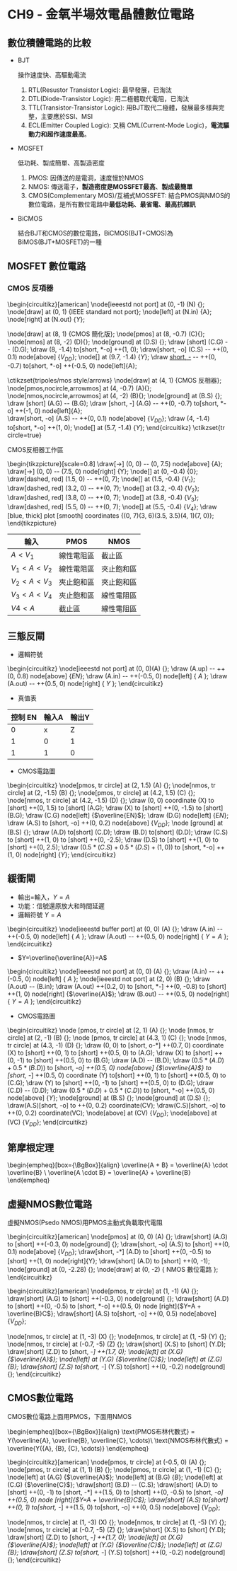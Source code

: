 # CH9 - 金氧半場效電晶體數位電路

## 數位積體電路的比較

* BJT

  操作速度快、高驅動電流
  1. RTL(Resustor Transistor Logic): 最早發展，已淘汰
  2. DTL(Diode-Transistor Logic): 用二極體取代電阻，已淘汰
  3. TTL(Transistor-Transistor Logic): 用BJT取代二極體，發展最多樣與完整，主要應於SSI、MSI
  4. ECL(Emitter Coupled Logic): 又稱 CML(Current-Mode Logic)，**電流驅動力和超作速度最高**。
* MOSFET

  低功耗、製成簡單、高製造密度
  1. PMOS: 因傳送的是電洞，速度慢於NMOS
  2. NMOS: 傳送電子，**製造密度是MOSSFET最高**、**製成最簡單**
  3. CMOS(Complementary MOS)/互補式MOSSFET: 結合PMOS與NMOS的數位電路，是所有數位電路中**最低功耗、最省電、最高抗雜訊**
* BiCMOS

  結合BJT和CMOS的數位電路，BiCMOS(BJT+CMOS)為BiMOS(BJT+MOSFET)的一種

## MOSFET 數位電路

### CMOS 反項器

\begin{circuitikz}[american]
\node[ieeestd not port] at (0, -1) (N) {};
\node[draw] at (0, 1) {IEEE standard not port};
\node[left] at (N.in) {A};
\node[right] at (N.out) {$Y$};

\node[draw] at (8, 1) {CMOS 簡化版};
\node[pmos] at (8, -0.7) (C){};
\node[nmos] at (8, -2) (D){};
\node[ground] at (D.S) {};
\draw [short] (C.G) -- (D.G);
\draw (8, -1.4)
  to[short, *-o] ++(1, 0);
\draw[short, -o] (C.S) -- ++(0, 0.1) node[above] {$V_{DD}$};
\node[] at (9.7, -1.4) {$Y$};
\draw [short, -](C.G) -- ++(0, -0.7)
  to[short, *-o] ++(-0.5, 0) node[left]{A};  

\ctikzset{tripoles/mos style/arrows}
\node[draw] at (4, 1) {CMOS 反相器};
\node[pmos,nocircle,arrowmos] at (4, -0.7) (A){};
\node[nmos,nocircle,arrowmos] at (4, -2) (B){};
\node[ground] at (B.S) {};
\draw [short] (A.G) -- (B.G);
\draw [short, -] (A.G) -- ++(0, -0.7)
  to[short, *-o] ++(-1, 0) node[left]{A};  
\draw[short, -o] (A.S) -- ++(0, 0.1) node[above] {$V_{DD}$};
\draw (4, -1.4)
  to[short, *-o] ++(1, 0);
\node[] at (5.7, -1.4) {$Y$};
\end{circuitikz}
\ctikzset{tr circle=true}

CMOS反相器工作區

\begin{tikzpicture}[scale=0.8]
\draw[->] (0, 0) -- (0, 7.5) node[above] {A};
\draw[->] (0, 0) -- (7.5, 0) node[right] {Y};
\node[] at (0, -0.4) {$0$};
\draw[dashed, red] (1.5, 0) -- ++(0, 7);
\node[] at (1.5, -0.4) {$V_1$};
\draw[dashed, red] (3.2, 0) -- ++(0, 7);
\node[] at (3.2, -0.4) {$V_2$};
\draw[dashed, red] (3.8, 0) -- ++(0, 7);
\node[] at (3.8, -0.4) {$V_3$};
\draw[dashed, red] (5.5, 0) -- ++(0, 7);
\node[] at (5.5, -0.4) {$V_4$};
\draw [blue, thick] plot [smooth] coordinates {(0, 7)(3, 6)(3.5, 3.5)(4, 1)(7, 0)};
\end{tikzpicture}

輸入    | PMOS      | NMOS
------- | -------   | -------
$A < V_1$ | 線性電阻區 | 截止區
$V_1 < A < V_2$ | 線性電阻區 | 夾止飽和區
$V_2 < A < V_3$ | 夾止飽和區 | 夾止飽和區
$V_3 < A < V_4$ | 夾止飽和區 | 線性電阻區
$V4 < A$ | 截止區 | 線性電阻區

## 三態反閘

* 邏輯符號

\begin{circuitikz}
\node[ieeestd not port] at (0, 0)(A) {};
\draw (A.up) -- ++(0, 0.8) node[above] {$EN$};
\draw (A.in) -- ++(-0.5, 0) node[left] { $A$ };
\draw (A.out) -- ++(0.5, 0) node[right] { $Y$ };
\end{circuitikz}

* 真值表

控制 EN | 輸入A   | 輸出Y
------- | ------- | -------
0       | x       | Z
1       | 0       | 1
1       | 1       | 0 

* CMOS電路圖

\begin{circuitikz}
\node[pmos, tr circle] at (2, 1.5) (A) {};
\node[nmos, tr circle] at (2, -1.5) (B) {};
\node[pmos, tr circle] at (4.2, 1.5) (C) {};
\node[nmos, tr circle] at (4.2, -1.5) (D) {};
\draw (0, 0)
  coordinate (X)
  to [short] ++(0, 1.5)
  to [short] (A.G);
\draw (X)
  to [short] ++(0, -1.5)
  to [short] (B.G);
\draw (C.G) node[left] {$\overline{EN}$};
\draw (D.G) node[left] {$EN$};
\draw (A.S) to [short, -o] ++(0, 0.2) node[above] {$V_{DD}$};
\node [ground] at (B.S) {};
\draw (A.D) to[short] (C.D);
\draw (B.D) to[short] (D.D);
\draw (C.S) to [short] ++(1, 0) to [short] ++(0, -2.5);
\draw (D.S) to [short] ++(1, 0) to [short] ++(0, 2.5);
\draw ($0.5*(C.S)+0.5*(D.S)+(1, 0)$) to [short, *-o] ++(1, 0) node[right] {$Y$};
\end{circuitikz}

## 緩衝閘

* 輸出=輸入，$Y=A$
* 功能：信號還原放大和時間延遲
* 邏輯符號 $Y=A$

\begin{circuitikz}
\node[ieeestd buffer port] at (0, 0) (A) {};
\draw (A.in) -- ++(-0.5, 0) node[left] { $A$ };
\draw (A.out) -- ++(0.5, 0) node[right] { $Y = A$ };
\end{circuitikz}

* $Y=\overline{\overline{A}}=A$

\begin{circuitikz}
\node[ieeestd not port] at (0, 0) (A) {};
\draw (A.in) -- ++(-0.5, 0) node[left] { $A$ };
\node[ieeestd not port] at (2, 0) (B) {};
\draw (A.out) -- (B.in);
\draw (A.out) ++(0.2, 0) to [short, *-] ++(0, -0.8) to [short] ++(1, 0) node[right] {$\overline{A}$};
\draw (B.out) -- ++(0.5, 0) node[right] { $Y = A$ };
\end{circuitikz}

* CMOS電路圖

\begin{circuitikz}
\node [pmos, tr circle] at (2, 1) (A) {};
\node [nmos, tr circle] at (2, -1) (B) {};
\node [pmos, tr circle] at (4.3, 1) (C) {};
\node [nmos, tr circle] at (4.3, -1) (D) {};
\draw (0, 0)
  to [short, o-*] ++(0.7, 0) coordinate (X)
  to [short] ++(0, 1)
  to [short] ++(0.5, 0)
  to (A.G);
\draw (X)
  to [short] ++(0, -1)
  to [short] ++(0.5, 0)
  to (B.G);
\draw (A.D) -- (B.D);
\draw ($0.5*(A.D)+0.5*(B.D)$) to [short, *-o] ++(0.5, 0) node[above] {$\overline{A}$}
to [short, -*] ++(0.5, 0) coordinate (Y)
to[short] ++(0, 1)
  to [short] ++(0.5, 0)
  to (C.G);
  \draw (Y)
  to [short] ++(0, -1)
  to [short] ++(0.5, 0)
  to (D.G);
\draw (C.D) -- (D.D);
\draw ($0.5*(D.D)+0.5*(C.D)$) to [short, *-o] ++(0.5, 0) node[above] {$Y$};
\node[ground] at (B.S) {};
\node[ground] at (D.S) {};
\draw(A.S)[short, -o] to ++(0, 0.2) coordinate(CV);
\draw(C.S)[short, -o] to ++(0, 0.2) coordinate(VC);
\node[above] at (CV) {$V_{DD}$};
\node[above] at (VC) {$V_{DD}$};
\end{circuitikz}

## 第摩根定理

\begin{empheq}[box={\BgBox}]{align}
\overline{A + B} = \overline{A} \cdot \overline{B} \\
\overline{A \cdot B} = \overline{A} + \overline{B}
\end{empheq}

## 虛擬NMOS數位電路

虛擬NMOS(Psedo NMOS)用PMOS主動式負載取代電阻

\begin{circuitikz}[american]
\node[pmos] at (0, 0) (A) {}; 
\draw[short] (A.G) to [short] ++(-0.3, 0) node[ground] {};
\draw[short, -o] (A.S) to [short] ++(0, 0.1) node[above] {$V_{DD}$};
\draw[short, -*] (A.D) to [short] ++(0, -0.5) to [short] ++(1, 0) node[right]{Y};
\draw[short] (A.D) to [short] ++(0, -1);
\node[ground] at (0, -2.28) {};
\node[draw] at (0, -2) { NMOS 數位電路 };
\end{circuitikz}

\begin{circuitikz}[american]
\node[pmos, tr circle] at (1, -1) (A) {}; 
\draw[short] (A.G) to [short] ++(-0.3, 0) node[ground] {};
\draw[short] (A.D)
  to [short] ++(0, -0.5)
  to [short, *-o] ++(0.5, 0) node [right]{$Y=A + \overline{B}C$};
\draw[short] (A.S)
  to[short, -o] ++(0, 0.5) node[above] {$V_{DD}$};

\node[nmos, tr circle] at (1, -3) (X) {};
\node[nmos, tr circle] at (1, -5) (Y) {};
\node[nmos, tr circle] at (-0.7, -5) (Z) {};
\draw[short] (X.S)
  to [short] (Y.D);
\draw[short] (Z.D)
  to [short, -*] ++(1.7, 0);
\node[left] at (X.G) {$\overline{A}$};
\node[left] at (Y.G) {$\overline{C}$};
\node[left] at (Z.G) {$B$};
\draw[short] (Z.S)
  to[short, -*] (Y.S)
  to[short] ++(0, -0.2) node[ground] {};
\end{circuitikz}

## CMOS數位電路

CMOS數位電路上面用PMOS，下面用NMOS

\begin{empheq}[box={\BgBox}]{align}
\text{PMOS布林代數式} = Y(\overline{A}, \overline{B}, \overline{C}, \cdots)\\
\text{NMOS布林代數式} = \overline{Y({A}, {B}, {C}, \cdots)}
\end{empheq}

\begin{circuitikz}[american]
\node[pmos, tr circle] at (-0.5, 0) (A) {};
\node[pmos, tr circle] at (1, 1) (B) {};
\node[pmos, tr circle] at (1, -1) (C) {};
\node[left] at (A.G) {$\overline{A}$};
\node[left] at (B.G) {${B}$};
\node[left] at (C.G) {$\overline{C}$};
\draw[short] (B.D) -- (C.S);
\draw[short] (A.D)
  to [short] ++(0, -1)
  to [short, -*] ++(1.5, 0)
  to [short] ++(0, -0.5)
  to [short, *-o] ++(0.5, 0) node [right]{$Y=A + \overline{B}C$};
\draw[short] (A.S)
  to[short] ++(0, 1)
  to[short, -*] ++(1.5, 0)
  to[short, -o] ++(0, 0.5) node[above] {$V_{DD}$};

\node[nmos, tr circle] at (1, -3) (X) {};
\node[nmos, tr circle] at (1, -5) (Y) {};
\node[nmos, tr circle] at (-0.7, -5) (Z) {};
\draw[short] (X.S)
  to [short] (Y.D);
\draw[short] (Z.D)
  to [short, -*] ++(1.7, 0);
\node[left] at (X.G) {$\overline{A}$};
\node[left] at (Y.G) {$\overline{C}$};
\node[left] at (Z.G) {$B$};
\draw[short] (Z.S)
  to[short, -*] (Y.S)
  to[short] ++(0, -0.2) node[ground] {};
\end{circuitikz}
